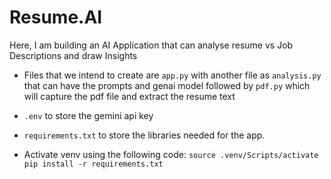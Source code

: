 # Resume.AI
Here, I am building an AI Application that can analyse resume vs Job Descriptions and draw Insights

- Files that we intend to create are ``app.py`` with another file as ``analysis.py`` that can have the prompts and genai model followed by ``pdf.py`` which will capture the pdf file and extract the resume text
- ``.env`` to store the gemini api key
- ``requirements.txt`` to store the libraries needed for the app.

- Activate venv using the following code: 
``source .venv/Scripts/activate``
``pip install -r requirements.txt``